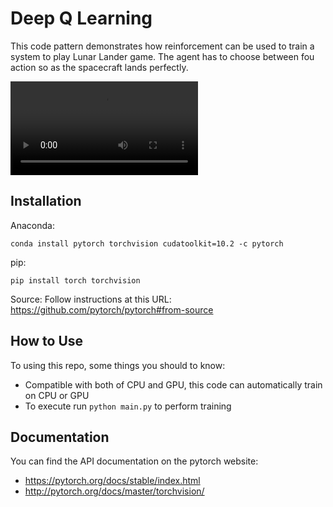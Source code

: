 # Deep Q Learning

This code pattern demonstrates how reinforcement can be used to train a system to play Lunar Lander game. The agent has to choose between fou action so as the spacecraft lands perfectly.


![graph_resnet](/video/video.mp4)


## Installation

Anaconda:

    conda install pytorch torchvision cudatoolkit=10.2 -c pytorch

pip:

    pip install torch torchvision

Source: Follow instructions at this URL: https://github.com/pytorch/pytorch#from-source

## How to Use

To using this repo, some things you should to know:

* Compatible with both of CPU and GPU, this code can automatically train on CPU or GPU
* To execute run  `python main.py` to perform training

## Documentation

You can find the API documentation on the pytorch website:

* https://pytorch.org/docs/stable/index.html
* http://pytorch.org/docs/master/torchvision/